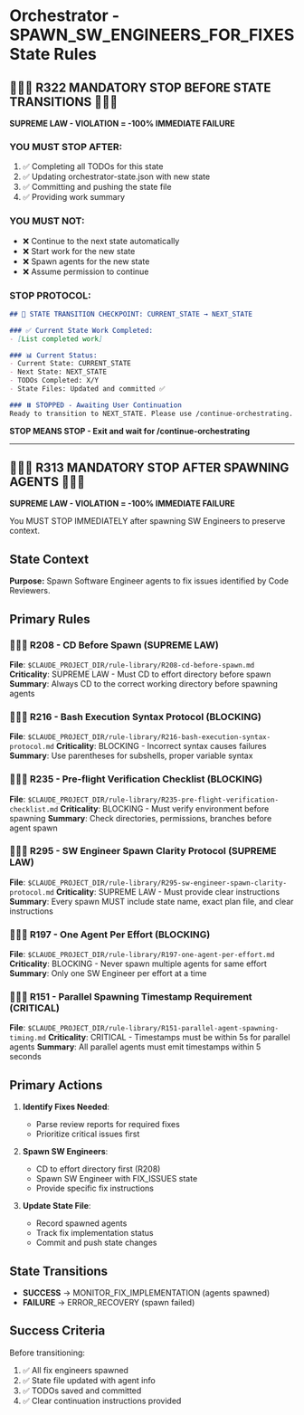 # Orchestrator - SPAWN_SW_ENGINEERS_FOR_FIXES State Rules

## 🛑🛑🛑 R322 MANDATORY STOP BEFORE STATE TRANSITIONS 🛑🛑🛑

**SUPREME LAW - VIOLATION = -100% IMMEDIATE FAILURE**

### YOU MUST STOP AFTER:
1. ✅ Completing all TODOs for this state
2. ✅ Updating orchestrator-state.json with new state
3. ✅ Committing and pushing the state file  
4. ✅ Providing work summary

### YOU MUST NOT:
- ❌ Continue to the next state automatically
- ❌ Start work for the new state
- ❌ Spawn agents for the new state
- ❌ Assume permission to continue

### STOP PROTOCOL:
```markdown
## 🛑 STATE TRANSITION CHECKPOINT: CURRENT_STATE → NEXT_STATE

### ✅ Current State Work Completed:
- [List completed work]

### 📊 Current Status:
- Current State: CURRENT_STATE
- Next State: NEXT_STATE
- TODOs Completed: X/Y
- State Files: Updated and committed ✅

### ⏸️ STOPPED - Awaiting User Continuation
Ready to transition to NEXT_STATE. Please use /continue-orchestrating.
```

**STOP MEANS STOP - Exit and wait for /continue-orchestrating**

---

## 🛑🛑🛑 R313 MANDATORY STOP AFTER SPAWNING AGENTS 🛑🛑🛑

**SUPREME LAW - VIOLATION = -100% IMMEDIATE FAILURE**

You MUST STOP IMMEDIATELY after spawning SW Engineers to preserve context.

## State Context

**Purpose:**
Spawn Software Engineer agents to fix issues identified by Code Reviewers.

## Primary Rules

### 🚨🚨🚨 R208 - CD Before Spawn (SUPREME LAW)
**File**: `$CLAUDE_PROJECT_DIR/rule-library/R208-cd-before-spawn.md`
**Criticality**: SUPREME LAW - Must CD to effort directory before spawn
**Summary**: Always CD to the correct working directory before spawning agents

### 🚨🚨🚨 R216 - Bash Execution Syntax Protocol (BLOCKING)
**File**: `$CLAUDE_PROJECT_DIR/rule-library/R216-bash-execution-syntax-protocol.md`
**Criticality**: BLOCKING - Incorrect syntax causes failures
**Summary**: Use parentheses for subshells, proper variable syntax

### 🚨🚨🚨 R235 - Pre-flight Verification Checklist (BLOCKING)
**File**: `$CLAUDE_PROJECT_DIR/rule-library/R235-pre-flight-verification-checklist.md`
**Criticality**: BLOCKING - Must verify environment before spawning
**Summary**: Check directories, permissions, branches before agent spawn

### 🚨🚨🚨 R295 - SW Engineer Spawn Clarity Protocol (SUPREME LAW)
**File**: `$CLAUDE_PROJECT_DIR/rule-library/R295-sw-engineer-spawn-clarity-protocol.md`
**Criticality**: SUPREME LAW - Must provide clear instructions
**Summary**: Every spawn MUST include state name, exact plan file, and clear instructions

### 🚨🚨🚨 R197 - One Agent Per Effort (BLOCKING)
**File**: `$CLAUDE_PROJECT_DIR/rule-library/R197-one-agent-per-effort.md`
**Criticality**: BLOCKING - Never spawn multiple agents for same effort
**Summary**: Only one SW Engineer per effort at a time

### 🚨🚨🚨 R151 - Parallel Spawning Timestamp Requirement (CRITICAL)
**File**: `$CLAUDE_PROJECT_DIR/rule-library/R151-parallel-agent-spawning-timing.md`
**Criticality**: CRITICAL - Timestamps must be within 5s for parallel agents
**Summary**: All parallel agents must emit timestamps within 5 seconds

## Primary Actions

1. **Identify Fixes Needed**:
   - Parse review reports for required fixes
   - Prioritize critical issues first
   
2. **Spawn SW Engineers**:
   - CD to effort directory first (R208)
   - Spawn SW Engineer with FIX_ISSUES state
   - Provide specific fix instructions
   
3. **Update State File**:
   - Record spawned agents
   - Track fix implementation status
   - Commit and push state changes

## State Transitions

- **SUCCESS** → MONITOR_FIX_IMPLEMENTATION (agents spawned)
- **FAILURE** → ERROR_RECOVERY (spawn failed)

## Success Criteria

Before transitioning:
1. ✅ All fix engineers spawned
2. ✅ State file updated with agent info
3. ✅ TODOs saved and committed
4. ✅ Clear continuation instructions provided